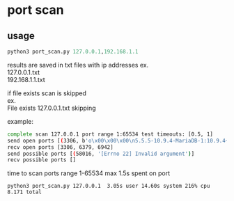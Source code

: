 # port scan

## usage
```python
python3 port_scan.py 127.0.0.1,192.168.1.1
```

results are saved in txt files with ip addresses 
ex.  
127.0.0.1.txt  
192.168.1.1.txt

if file exists scan is skipped  
ex.  
File exists 127.0.0.1.txt skipping

example:
```bash
complete scan 127.0.0.1 port range 1:65534 test timeouts: [0.5, 1]
send open ports [(3306, b'o\x00\x00\x00\n5.5.5-10.9.4-MariaDB-1:10.9.4+maria~ubu2204\x00\x18\x00\x00\x00[)VX6B-V\x00\xfe\xf7-\x02\x00\xff\x81\x15\x00\x00\x00\x00\x00\x00\x1d\x00\x00\x00L[aXt`aI*5j8\x00mysql_native_password\x00'), (52663, b'\x01\x00\x00\x00')]
recv open ports [3306, 6379, 6942]
send possible ports [(58016, '[Errno 22] Invalid argument')]
recv possible ports []
```

time to scan ports range 1-65534 max 1.5s spent on port
```
python3 port_scan.py 127.0.0.1  3.05s user 14.60s system 216% cpu 8.171 total
```